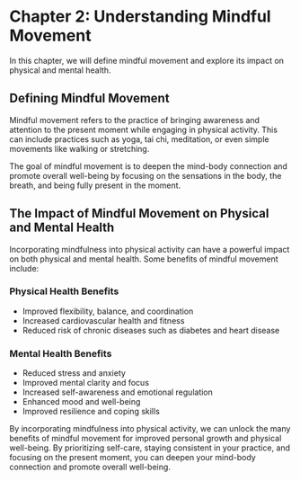 Chapter 2: Understanding Mindful Movement
=========================================

In this chapter, we will define mindful movement and explore its impact on physical and mental health.

Defining Mindful Movement
-------------------------

Mindful movement refers to the practice of bringing awareness and attention to the present moment while engaging in physical activity. This can include practices such as yoga, tai chi, meditation, or even simple movements like walking or stretching.

The goal of mindful movement is to deepen the mind-body connection and promote overall well-being by focusing on the sensations in the body, the breath, and being fully present in the moment.

The Impact of Mindful Movement on Physical and Mental Health
------------------------------------------------------------

Incorporating mindfulness into physical activity can have a powerful impact on both physical and mental health. Some benefits of mindful movement include:

### Physical Health Benefits

* Improved flexibility, balance, and coordination
* Increased cardiovascular health and fitness
* Reduced risk of chronic diseases such as diabetes and heart disease

### Mental Health Benefits

* Reduced stress and anxiety
* Improved mental clarity and focus
* Increased self-awareness and emotional regulation
* Enhanced mood and well-being
* Improved resilience and coping skills

By incorporating mindfulness into physical activity, we can unlock the many benefits of mindful movement for improved personal growth and physical well-being. By prioritizing self-care, staying consistent in your practice, and focusing on the present moment, you can deepen your mind-body connection and promote overall well-being.
